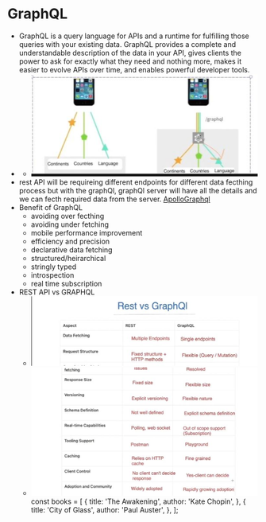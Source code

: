 # GraphQL
  - GraphQL is a query language for APIs and a runtime for fulfilling those queries with your existing data. GraphQL provides a complete and understandable description of the data in your API, gives clients the power to ask for exactly what they need and nothing more, makes it easier to evolve APIs over time, and enables powerful developer tools.
  - - ![image](/Networking/assets/images/graph.JPG)
  - rest API will be requireing different endpoints for different data fecthing process but with the graphQl, graphQl server will have all the details and we can fecth required data from the server. 
  [ApolloGraphql](https://www.apollographql.com/)
  - Benefit of GraphQL
    - avoiding over fecthing
    - avoiding under fetching
    - mobile performance improvement
    - efficiency and precision 
    - declarative data fetching
    - structured/heirarchical
    - stringly typed
    - introspection
    - real time subscription
  - REST API vs GRAPHQL
    - ![image](/Networking/assets/images/graph1.JPG)
    - ![image](/Networking/assets/images/graph2.JPG)
const books = [
  {
    title: 'The Awakening',
    author: 'Kate Chopin',
  },
  {
    title: 'City of Glass',
    author: 'Paul Auster',
  },
];